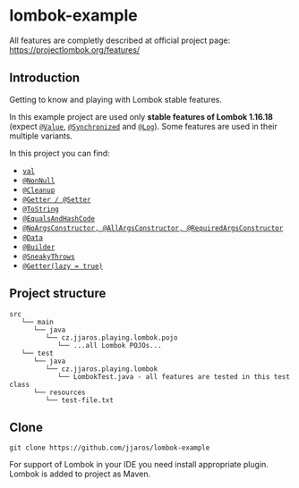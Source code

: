 # lombok-example
All features are completly described at official project page: https://projectlombok.org/features/

## Introduction
Getting to know and playing with Lombok stable features.

In this example project are used only **stable features of Lombok 1.16.18** (expect [`@Value`](https://projectlombok.org/features/Value), [`@Synchronized`](https://projectlombok.org/features/Synchronized) and [`@Log`](https://projectlombok.org/features/log)). Some features are used in their multiple variants.

In this project you can find:
- [`val`](https://projectlombok.org/features/val)
- [`@NonNull`](https://projectlombok.org/features/NonNull)
- [`@Cleanup`](https://projectlombok.org/features/Cleanup)
- [`@Getter / @Setter`](https://projectlombok.org/features/GetterSetter)
- [`@ToString`](https://projectlombok.org/features/ToString)
- [`@EqualsAndHashCode`](https://projectlombok.org/features/EqualsAndHashCode)
- [`@NoArgsConstructor, @AllArgsConstructor, @RequiredArgsConstructor`](https://projectlombok.org/features/constructor)
- [`@Data`](https://projectlombok.org/features/Data)
- [`@Builder`](https://projectlombok.org/features/Builder)
- [`@SneakyThrows`](https://projectlombok.org/features/Builder)
- [`@Getter(lazy = true)`](https://projectlombok.org/features/GetterLazy)

## Project structure
```
src
   └── main
      └── java
         └── cz.jjaros.playing.lombok.pojo
            └── ...all Lombok POJOs...
   └── test
      └── java
         └── cz.jjaros.playing.lombok
            └── LombokTest.java - all features are tested in this test class
      └── resources
         └── test-file.txt
```

## Clone
```
git clone https://github.com/jjaros/lombok-example
```
For support of Lombok in your IDE you need install appropriate plugin. Lombok is added to project as Maven.

